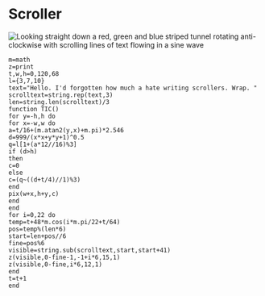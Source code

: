 # Scroller
![Looking straight down a red, green and blue striped tunnel rotating anti-clockwise with scrolling lines of text flowing in a sine wave](./scroller.gif)
```
m=math
z=print
t,w,h=0,120,68
l={3,7,10}
text="Hello. I'd forgotten how much a hate writing scrollers. Wrap. "
scrolltext=string.rep(text,3)
len=string.len(scrolltext)/3
function TIC()
for y=-h,h do 
for x=-w,w do 
a=t/16+(m.atan2(y,x)+m.pi)*2.546
d=999/(x*x+y*y+1)^0.5
q=l[1+(a*12//16)%3]
if (d>h)
then
c=0
else
c=(q~((d+t/4)//1)%3)
end
pix(w+x,h+y,c)
end
end
for i=0,22 do
temp=t+48*m.cos(i*m.pi/22+t/64)
pos=temp%(len*6)
start=len+pos//6
fine=pos%6
visible=string.sub(scrolltext,start,start+41)
z(visible,0-fine-1,-1+i*6,15,1)
z(visible,0-fine,i*6,12,1)
end
t=t+1
end
```
